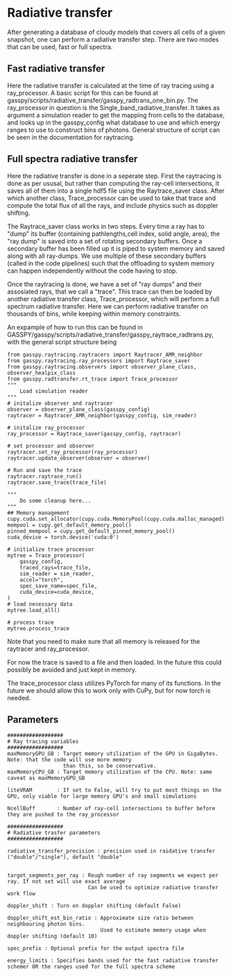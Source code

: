 # Radiative transfer
After generating a database of cloudy models that covers all cells of a given snapshot, one can perform a radiative transfer step. There are two modes that can be used, fast or full spectra.

## Fast radiative transfer
Here the radiative transfer is calculated at the time of ray tracing using a ray_processor. A basic script for this can be found at gasspy/scripts/radiative_transfer/gasspy_radtrans_one_bin.py.
The ray_processor in question is the Single_band_radiative_transfer. It takes as argument a simulation reader to get the mapping from cells to the database, and looks up in the gasspy_config what database to use and which energy ranges to use to construct bins of photons. General structure of script can be seen in the documentation for raytracing.

## Full spectra radiative transfer
Here the radiative transfer is done in a seperate step. First the raytracing is done as per ususal, but rather than computing the ray-cell intersections, it saves all of them into a single hdf5 file using the Raytrace_saver class. After which another class, Trace_processor can be used to take that trace and compute the total flux of all the rays, and include physics such as doppler shifting. 

The Raytrace_saver class works in two steps. Every time a ray has to "dump" its buffer (containing pathlengths,cell index, solid angle, area), the "ray dump" is saved into a set of rotating secondary buffers. Once a secondary buffer has been filled up it is piped to system memory and saved along with all ray-dumps. We use multiple of these secondary buffers (called in the code pipelines) such that the offloading to system memory can happen independently without the code having to stop.

Once the raytracing is done, we have a set of "ray dumps" and their assosiated rays, that we call a "trace". This trace can then be loaded by another radiative transfer class, Trace_processor, which will perform a full spectrum radiative transfer. Here we can perform radiative transfer on thousands of bins, while keeping within memory constraints.

An expample of how to run this can be found in GASSPY/gasspy/scripts/radiative_transfer/gasspy_raytrace_radtrans.py, with the general script structure being

    from gasspy.raytracing.raytracers import Raytracer_AMR_neighbor
    from gasspy.raytracing.ray_processors import Raytrace_saver
    from gasspy.raytracing.observers import observer_plane_class, observer_healpix_class
    from gasspy.radtransfer.rt_trace import Trace_processor
    """
        Load simulation reader
    """
    # initalize observer and raytracer
    observer = observer_plane_class(gasspy_config)
    raytracer = Raytracer_AMR_neighbor(gasspy_config, sim_reader)

    # initalize ray_processor
    ray_processor = Raytrace_saver(gasspy_config, raytracer)

    # set processor and observer
    raytracer.set_ray_processor(ray_processor)
    raytracer.update_observer(observer = observer)

    # Run and save the trace
    raytracer.raytrace_run()
    raytracer.save_trace(trace_file)

    """
        Do some cleanup here... 
    """
    ## Memory management
    cupy.cuda.set_allocator(cupy.cuda.MemoryPool(cupy.cuda.malloc_managed).malloc)
    mempool = cupy.get_default_memory_pool()
    pinned_mempool = cupy.get_default_pinned_memory_pool()
    cuda_device = torch.device('cuda:0')

    # initialize trace processor
    mytree = Trace_processor(
        gasspy_config,
        traced_rays=trace_file,
        sim_reader = sim_reader, 
        accel="torch",
        spec_save_name=spec_file,
        cuda_device=cuda_device,
    )
    # load necessary data
    mytree.load_all()

    # process trace
    mytree.process_trace

Note that you need to make sure that all memory is released for the raytracer and ray_processor. 

For now the trace is saved to a file and then loaded. In the future this could possibly be avoided and just kept in memory.

The trace_processor class utilizes PyTorch for many of its functions. In the future we should allow this to work only with CuPy, but for now torch is needed.

## Parameters

    ##################
    # Ray tracing variables
    ##################
    maxMemoryGPU_GB : Target memory utilization of the GPU in GigaBytes. Note: that the code will use more memory 
                      than this, so be conservative.
    maxMemoryCPU_GB : Target memory utilization of the CPU. Note: same caveat as maxMemoryGPU_GB
    
    liteVRAM        : If set to False, will try to put most things on the GPU, only viable for large memory GPU's and small simulations
   
    NcellBuff       : Number of ray-cell intersections to buffer before they are pushed to the ray_processor

    ##################
    # Radiative trasfer parameters
    ##################

    radiative_transfer_precision : precision used in raidative transfer ("double"/"single"), default "double"


    target_segments_per_ray : Rough number of ray segments we expect per ray. If not set will use exact average
                              Can be used to optimize radiative transfer work flow

    doppler_shift : Turn on doppler shifting (default False)

    doppler_shift_est_bin_ratio : Approximate size ratio between neighbouring photon bins. 
                                  Used to estimate memory usage when doppler shifting (default 10) 

    spec_prefix : Optional prefix for the output spectra file

    energy_limits : Specifies bands used for the fast radiative transfer schemer OR the ranges used for the full spectra scheme